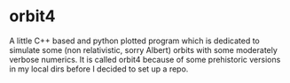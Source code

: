 # orbit4
A little C++ based and python plotted program which is dedicated to simulate some (non relativistic, sorry Albert) orbits with some moderately verbose numerics. It is called orbit4 because of some prehistoric versions in my local dirs before I decided to set up a repo.

